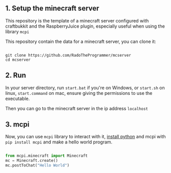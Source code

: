 ## 1. Setup the minecraft server

This repository is the template of a minecraft server configured with craftbukkit and the RaspberryJuice plugin, especially useful when using the library `mcpi` 

This repository contain the data for a minecraft server, you can clone it:

```

git clone https://github.com/RadoTheProgrammer/mcserver
cd mcserver
```

## 2. Run

In your server directory, run `start.bat` if you're on Windows, or `start.sh` on linux, `start.command` on mac, ensure giving the permissions to use the executable.

Then you can go to the minecraft server in the ip address `localhost`

## 3. mcpi


Now, you can use `mcpi` library to interact with it, [install python](https://www.python.org/downloads/) and mcpi with `pip install mcpi` and make a hello world program.

```python

from mcpi.minecraft import Minecraft
mc = Minecraft.create()
mc.postToChat("Hello World")
```
